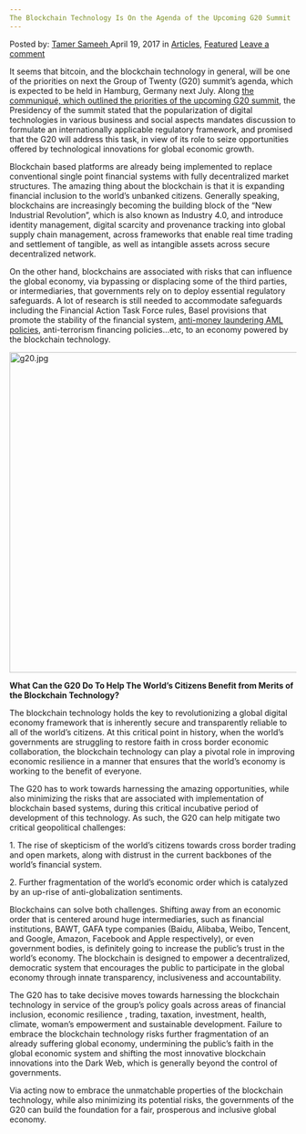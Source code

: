 ```yaml
---
The Blockchain Technology Is On the Agenda of the Upcoming G20 Summit
---
```

<article class="post-listing post-19264 post type-post status-publish format-standard has-post-thumbnail hentry category-articles category-deepdot-news tag-agenda tag-blockchain tag-g20 tag-summit tag-technology tag-upcoming">
    <div class="post-inner">
    <p class="post-meta">
    <span>Posted by: <a href="https://www.deepdotweb.com/author/tamersameeh/" title="">Tamer Sameeh </a></span>
    <span>April 19, 2017</span>
    <span>in <a href="https://www.deepdotweb.com/category/articles/" rel="category tag">Articles</a>, <a href="https://www.deepdotweb.com/category/deepdot-news/" rel="category tag">Featured</a></span>
    <span><a href="https://www.deepdotweb.com/2017/04/19/blockchain-technology-agenda-upcoming-g20-summit/#respond">Leave a comment</a></span>
    </p>
    <div class="clear"></div>
    <div class="entry">
    <p>It seems that bitcoin, and the blockchain technology in general, will be one of the priorities on next the Group of Twenty (G20) summit&#8217;s agenda, which is expected to be held in Hamburg, Germany next July. Along <a href="https://poseidon01.ssrn.com/delivery.php?ID=82700611111710206712612210009100611110304901409306102512607500112602509300406500106709803005200201501701309501706807902312400705201904509302202802309010011002907911905108404409000011911606409408009500209009811809">the communiqué, which outlined the priorities of the upcoming G20 summit</a>, the Presidency of the summit stated that the popularization of digital technologies in various business and social aspects mandates discussion to formulate an internationally applicable regulatory framework, and promised that the G20 will address this task, in view of its role to seize opportunities offered by technological innovations for global economic growth.</p>
    <p>Blockchain based platforms are already being implemented to replace conventional single point financial systems with fully decentralized market structures. The amazing thing about the blockchain is that it is expanding financial inclusion to the world&#8217;s unbanked citizens. Generally speaking, blockchains are increasingly becoming the building block of the &#8220;New Industrial Revolution&#8221;, which is also known as Industry 4.0, and introduce identity management, digital scarcity and provenance tracking into global supply chain management, across frameworks that enable real time trading and settlement of tangible, as well as intangible assets across secure decentralized network.</p>
    <p>On the other hand, blockchains are associated with risks that can influence the global economy, via bypassing or displacing some of the third parties, or intermediaries, that governments rely on to deploy essential regulatory safeguards. A lot of research is still needed to accommodate safeguards including the Financial Action Task Force rules, Basel provisions that promote the stability of the financial system, <a href="https://www.deepdotweb.com/2017/03/18/bitcoin-money-laundering-challenges-law-enforcement-agencies/">anti-money laundering AML policies</a>, anti-terrorism financing policies&#8230;etc, to an economy powered by the blockchain technology.</p>
    <p><img class="wp-image-19268 aligncenter" src="https://www.deepdotweb.com/wp-content/uploads/2017/04/g20-jpg.jpeg" alt="g20.jpg" width="857" height="562" srcset="https://www.deepdotweb.com/wp-content/uploads/2017/04/g20-jpg.jpeg 1280w, https://www.deepdotweb.com/wp-content/uploads/2017/04/g20-jpg-300x197.jpeg 300w, https://www.deepdotweb.com/wp-content/uploads/2017/04/g20-jpg-1024x671.jpeg 1024w" sizes="(max-width: 857px) 100vw, 857px"/></p>
    <p><strong>What Can the G20 Do To Help The World&#8217;s Citizens Benefit from Merits of the Blockchain Technology?</strong></p>
    <p>The blockchain technology holds the key to revolutionizing a global digital economy framework that is inherently secure and transparently reliable to all of the world&#8217;s citizens. At this critical point in history, when the world&#8217;s governments are struggling to restore faith in cross border economic collaboration, the blockchain technology can play a pivotal role in improving economic resilience in a manner that ensures that the world&#8217;s economy is working to the benefit of everyone.</p>
    <p>The G20 has to work towards harnessing the amazing opportunities, while also minimizing the risks that are associated with implementation of blockchain based systems, during this critical incubative period of development of this technology. As such, the G20 can help mitigate two critical geopolitical challenges:</p>
    <p>1. The rise of skepticism of the world&#8217;s citizens towards cross border trading and open markets, along with distrust in the current backbones of the world&#8217;s financial system.</p>
    <p>2. Further fragmentation of the world&#8217;s economic order which is catalyzed by an up-rise of anti-globalization sentiments.</p>
    <p>Blockchains can solve both challenges. Shifting away from an economic order that is centered around huge intermediaries, such as financial institutions, BAWT, GAFA type companies (Baidu, Alibaba, Weibo, Tencent, and Google, Amazon, Facebook and Apple respectively), or even government bodies, is definitely going to increase the public&#8217;s trust in the world&#8217;s economy. The blockchain is designed to empower a decentralized, democratic system that encourages the public to participate in the global economy through innate transparency, inclusiveness and accountability.</p>
    <p>The G20 has to take decisive moves towards harnessing the blockchain technology in service of the group&#8217;s policy goals across areas of financial inclusion, economic resilience , trading, taxation, investment, health, climate, woman&#8217;s empowerment and sustainable development. Failure to embrace the blockchain technology risks further fragmentation of an already suffering global economy, undermining the public&#8217;s faith in the global economic system and shifting the most innovative blockchain innovations into the Dark Web, which is generally beyond the control of governments.</p>
    <p>Via acting now to embrace the unmatchable properties of the blockchain technology, while also minimizing its potential risks, the governments of the G20 can build the foundation for a fair, prosperous and inclusive global economy.</p>
    </div>
    <span style="display:none"><a href="https://www.deepdotweb.com/tag/agenda/" rel="tag">agenda</a> <a href="https://www.deepdotweb.com/tag/blockchain/" rel="tag">blockchain</a> <a href="https://www.deepdotweb.com/tag/g20/" rel="tag">g20</a> <a href="https://www.deepdotweb.com/tag/summit/" rel="tag">summit</a> <a href="https://www.deepdotweb.com/tag/technology/" rel="tag">technology</a> <a href="https://www.deepdotweb.com/tag/upcoming/" rel="tag">upcoming</a></span> <span style="display:none" class="updated">2017-04-19</span>
    <div style="display:none" class="vcard author" itemprop="author" itemscope itemtype="http://schema.org/Person"><strong class="fn" itemprop="name"><a href="https://www.deepdotweb.com/author/tamersameeh/" title="Posts by Tamer Sameeh" rel="author">Tamer Sameeh</a></strong></div>
    </div>
</article>

